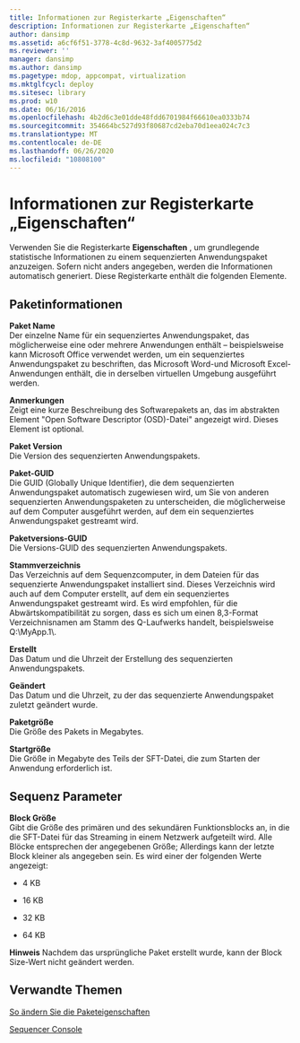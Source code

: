 ```yaml
---
title: Informationen zur Registerkarte „Eigenschaften“
description: Informationen zur Registerkarte „Eigenschaften“
author: dansimp
ms.assetid: a6cf6f51-3778-4c8d-9632-3af4005775d2
ms.reviewer: ''
manager: dansimp
ms.author: dansimp
ms.pagetype: mdop, appcompat, virtualization
ms.mktglfcycl: deploy
ms.sitesec: library
ms.prod: w10
ms.date: 06/16/2016
ms.openlocfilehash: 4b2d6c3e01dde48fdd6701984f66610ea0333b74
ms.sourcegitcommit: 354664bc527d93f80687cd2eba70d1eea024c7c3
ms.translationtype: MT
ms.contentlocale: de-DE
ms.lasthandoff: 06/26/2020
ms.locfileid: "10808100"
---
```

# Informationen zur Registerkarte „Eigenschaften“


Verwenden Sie die Registerkarte **Eigenschaften** , um grundlegende statistische Informationen zu einem sequenzierten Anwendungspaket anzuzeigen. Sofern nicht anders angegeben, werden die Informationen automatisch generiert. Diese Registerkarte enthält die folgenden Elemente.

## Paketinformationen


<a href="" id="package-name"></a>**Paket Name**  
Der einzelne Name für ein sequenziertes Anwendungspaket, das möglicherweise eine oder mehrere Anwendungen enthält – beispielsweise kann Microsoft Office verwendet werden, um ein sequenziertes Anwendungspaket zu beschriften, das Microsoft Word-und Microsoft Excel-Anwendungen enthält, die in derselben virtuellen Umgebung ausgeführt werden.

<a href="" id="comments"></a>**Anmerkungen**  
Zeigt eine kurze Beschreibung des Softwarepakets an, das im abstrakten Element "Open Software Descriptor (OSD)-Datei" angezeigt wird. Dieses Element ist optional.

<a href="" id="package-version"></a>**Paket Version**  
Die Version des sequenzierten Anwendungspakets.

<a href="" id="package-guid"></a>**Paket-GUID**  
Die GUID (Globally Unique Identifier), die dem sequenzierten Anwendungspaket automatisch zugewiesen wird, um Sie von anderen sequenzierten Anwendungspaketen zu unterscheiden, die möglicherweise auf dem Computer ausgeführt werden, auf dem ein sequenziertes Anwendungspaket gestreamt wird.

<a href="" id="package-version-guid"></a>**Paketversions-GUID**  
Die Versions-GUID des sequenzierten Anwendungspakets.

<a href="" id="root-directory"></a>**Stammverzeichnis**  
Das Verzeichnis auf dem Sequenzcomputer, in dem Dateien für das sequenzierte Anwendungspaket installiert sind. Dieses Verzeichnis wird auch auf dem Computer erstellt, auf dem ein sequenziertes Anwendungspaket gestreamt wird. Es wird empfohlen, für die Abwärtskompatibilität zu sorgen, dass es sich um einen 8,3-Format Verzeichnisnamen am Stamm des Q-Laufwerks handelt, beispielsweise Q:\\MyApp.1\\.

<a href="" id="created"></a>**Erstellt**  
Das Datum und die Uhrzeit der Erstellung des sequenzierten Anwendungspakets.

<a href="" id="modified"></a>**Geändert**  
Das Datum und die Uhrzeit, zu der das sequenzierte Anwendungspaket zuletzt geändert wurde.

<a href="" id="package-size"></a>**Paketgröße**  
Die Größe des Pakets in Megabytes.

<a href="" id="launch-size"></a>**Startgröße**  
Die Größe in Megabyte des Teils der SFT-Datei, die zum Starten der Anwendung erforderlich ist.

## Sequenz Parameter


<a href="" id="block-size"></a>**Block Größe**  
Gibt die Größe des primären und des sekundären Funktionsblocks an, in die die SFT-Datei für das Streaming in einem Netzwerk aufgeteilt wird. Alle Blöcke entsprechen der angegebenen Größe; Allerdings kann der letzte Block kleiner als angegeben sein. Es wird einer der folgenden Werte angezeigt:

-   4 KB

-   16 KB

-   32 KB

-   64 KB

**Hinweis**  Nachdem das ursprüngliche Paket erstellt wurde, kann der Block Size-Wert nicht geändert werden.

 

## Verwandte Themen


[So ändern Sie die Paketeigenschaften](how-to-change-package-properties.md)

[Sequencer Console](sequencer-console.md)

 

 





